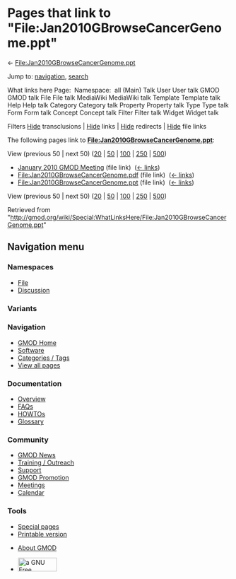 <div id="mw-page-base" class="noprint">

</div>

<div id="mw-head-base" class="noprint">

</div>

<div id="content" class="mw-body" role="main">

<span id="top"></span>

<div id="mw-js-message" style="display:none;">

</div>



# <span dir="auto">Pages that link to "File:Jan2010GBrowseCancerGenome.ppt"</span>

<div id="bodyContent">

<div id="contentSub">

←
[File:Jan2010GBrowseCancerGenome.ppt](/wiki/File:Jan2010GBrowseCancerGenome.ppt "File:Jan2010GBrowseCancerGenome.ppt")

</div>

<div id="jump-to-nav" class="mw-jump">

Jump to: [navigation](#mw-navigation), [search](#p-search)

</div>

<div id="mw-content-text">

What links here Page:  Namespace:  all (Main) Talk User User talk GMOD
GMOD talk File File talk MediaWiki MediaWiki talk Template Template talk
Help Help talk Category Category talk Property Property talk Type Type
talk Form Form talk Concept Concept talk Filter Filter talk Widget
Widget talk

Filters
[Hide](/mediawiki/index.php?title=Special:WhatLinksHere/File:Jan2010GBrowseCancerGenome.ppt&hidetrans=1 "Special:WhatLinksHere/File:Jan2010GBrowseCancerGenome.ppt")
transclusions \|
[Hide](/mediawiki/index.php?title=Special:WhatLinksHere/File:Jan2010GBrowseCancerGenome.ppt&hidelinks=1 "Special:WhatLinksHere/File:Jan2010GBrowseCancerGenome.ppt")
links \|
[Hide](/mediawiki/index.php?title=Special:WhatLinksHere/File:Jan2010GBrowseCancerGenome.ppt&hideredirs=1 "Special:WhatLinksHere/File:Jan2010GBrowseCancerGenome.ppt")
redirects \|
[Hide](/mediawiki/index.php?title=Special:WhatLinksHere/File:Jan2010GBrowseCancerGenome.ppt&hideimages=1 "Special:WhatLinksHere/File:Jan2010GBrowseCancerGenome.ppt")
file links

The following pages link to
**[File:Jan2010GBrowseCancerGenome.ppt](/wiki/File:Jan2010GBrowseCancerGenome.ppt "File:Jan2010GBrowseCancerGenome.ppt")**:

View (previous 50 \| next 50)
([20](/mediawiki/index.php?title=Special:WhatLinksHere/File:Jan2010GBrowseCancerGenome.ppt&limit=20 "Special:WhatLinksHere/File:Jan2010GBrowseCancerGenome.ppt")
\|
[50](/mediawiki/index.php?title=Special:WhatLinksHere/File:Jan2010GBrowseCancerGenome.ppt&limit=50 "Special:WhatLinksHere/File:Jan2010GBrowseCancerGenome.ppt")
\|
[100](/mediawiki/index.php?title=Special:WhatLinksHere/File:Jan2010GBrowseCancerGenome.ppt&limit=100 "Special:WhatLinksHere/File:Jan2010GBrowseCancerGenome.ppt")
\|
[250](/mediawiki/index.php?title=Special:WhatLinksHere/File:Jan2010GBrowseCancerGenome.ppt&limit=250 "Special:WhatLinksHere/File:Jan2010GBrowseCancerGenome.ppt")
\|
[500](/mediawiki/index.php?title=Special:WhatLinksHere/File:Jan2010GBrowseCancerGenome.ppt&limit=500 "Special:WhatLinksHere/File:Jan2010GBrowseCancerGenome.ppt"))

- [January 2010 GMOD
  Meeting](/wiki/January_2010_GMOD_Meeting "January 2010 GMOD Meeting")
  (file link) ‎ <span class="mw-whatlinkshere-tools">([←
  links](/mediawiki/index.php?title=Special:WhatLinksHere&target=January+2010+GMOD+Meeting "Special:WhatLinksHere"))</span>
- [File:Jan2010GBrowseCancerGenome.pdf](/wiki/File:Jan2010GBrowseCancerGenome.pdf "File:Jan2010GBrowseCancerGenome.pdf")
  (file link) ‎ <span class="mw-whatlinkshere-tools">([←
  links](/mediawiki/index.php?title=Special:WhatLinksHere&target=File%3AJan2010GBrowseCancerGenome.pdf "Special:WhatLinksHere"))</span>
- [File:Jan2010GBrowseCancerGenome.ppt](/wiki/File:Jan2010GBrowseCancerGenome.ppt "File:Jan2010GBrowseCancerGenome.ppt")
  (file link) ‎ <span class="mw-whatlinkshere-tools">([←
  links](/mediawiki/index.php?title=Special:WhatLinksHere&target=File%3AJan2010GBrowseCancerGenome.ppt "Special:WhatLinksHere"))</span>

View (previous 50 \| next 50)
([20](/mediawiki/index.php?title=Special:WhatLinksHere/File:Jan2010GBrowseCancerGenome.ppt&limit=20 "Special:WhatLinksHere/File:Jan2010GBrowseCancerGenome.ppt")
\|
[50](/mediawiki/index.php?title=Special:WhatLinksHere/File:Jan2010GBrowseCancerGenome.ppt&limit=50 "Special:WhatLinksHere/File:Jan2010GBrowseCancerGenome.ppt")
\|
[100](/mediawiki/index.php?title=Special:WhatLinksHere/File:Jan2010GBrowseCancerGenome.ppt&limit=100 "Special:WhatLinksHere/File:Jan2010GBrowseCancerGenome.ppt")
\|
[250](/mediawiki/index.php?title=Special:WhatLinksHere/File:Jan2010GBrowseCancerGenome.ppt&limit=250 "Special:WhatLinksHere/File:Jan2010GBrowseCancerGenome.ppt")
\|
[500](/mediawiki/index.php?title=Special:WhatLinksHere/File:Jan2010GBrowseCancerGenome.ppt&limit=500 "Special:WhatLinksHere/File:Jan2010GBrowseCancerGenome.ppt"))

</div>

<div class="printfooter">

Retrieved from
"<http://gmod.org/wiki/Special:WhatLinksHere/File:Jan2010GBrowseCancerGenome.ppt>"

</div>

<div id="catlinks" class="catlinks catlinks-allhidden">

</div>

<div class="visualClear">

</div>

</div>

</div>

<div id="mw-navigation">

## Navigation menu

<div id="mw-head">



<div id="left-navigation">

<div id="p-namespaces" class="vectorTabs" role="navigation"
aria-labelledby="p-namespaces-label">

### Namespaces

- <span id="ca-nstab-image"><a href="/wiki/File:Jan2010GBrowseCancerGenome.ppt" accesskey="c"
  title="View the file page [c]">File</a></span>
- <span id="ca-talk"><a
  href="/mediawiki/index.php?title=File_talk:Jan2010GBrowseCancerGenome.ppt&amp;action=edit&amp;redlink=1"
  accesskey="t"
  title="Discussion about the content page [t]">Discussion</a></span>

</div>

<div id="p-variants" class="vectorMenu emptyPortlet" role="navigation"
aria-labelledby="p-variants-label">

### 

### Variants[](#)

<div class="menu">

</div>

</div>

</div>

<div id="right-navigation">





</div>



</div>

</div>

</div>

<div id="mw-panel">

<div id="p-logo" role="banner">

<a href="/wiki/Main_Page"
style="background-image: url(http://gmod.org/images/GMOD-cogs.png);"
title="Visit the main page"></a>

</div>

<div id="p-Navigation" class="portal" role="navigation"
aria-labelledby="p-Navigation-label">

### Navigation

<div class="body">

- <span id="n-GMOD-Home">[GMOD Home](/wiki/Main_Page)</span>
- <span id="n-Software">[Software](/wiki/GMOD_Components)</span>
- <span id="n-Categories-.2F-Tags">[Categories /
  Tags](/wiki/Categories)</span>
- <span id="n-View-all-pages">[View all
  pages](/wiki/Special:AllPages)</span>

</div>

</div>

<div id="p-Documentation" class="portal" role="navigation"
aria-labelledby="p-Documentation-label">

### Documentation

<div class="body">

- <span id="n-Overview">[Overview](/wiki/Overview)</span>
- <span id="n-FAQs">[FAQs](/wiki/Category:FAQ)</span>
- <span id="n-HOWTOs">[HOWTOs](/wiki/Category:HOWTO)</span>
- <span id="n-Glossary">[Glossary](/wiki/Glossary)</span>

</div>

</div>

<div id="p-Community" class="portal" role="navigation"
aria-labelledby="p-Community-label">

### Community

<div class="body">

- <span id="n-GMOD-News">[GMOD News](/wiki/GMOD_News)</span>
- <span id="n-Training-.2F-Outreach">[Training /
  Outreach](/wiki/Training_and_Outreach)</span>
- <span id="n-Support">[Support](/wiki/Support)</span>
- <span id="n-GMOD-Promotion">[GMOD
  Promotion](/wiki/GMOD_Promotion)</span>
- <span id="n-Meetings">[Meetings](/wiki/Meetings)</span>
- <span id="n-Calendar">[Calendar](/wiki/Calendar)</span>

</div>

</div>

<div id="p-tb" class="portal" role="navigation"
aria-labelledby="p-tb-label">

### Tools

<div class="body">

- <span id="t-specialpages"><a href="/wiki/Special:SpecialPages" accesskey="q"
  title="A list of all special pages [q]">Special pages</a></span>
- <span id="t-print"><a
  href="/mediawiki/index.php?title=Special:WhatLinksHere/File:Jan2010GBrowseCancerGenome.ppt&amp;printable=yes"
  rel="alternate" accesskey="p"
  title="Printable version of this page [p]">Printable version</a></span>

</div>

</div>

</div>

</div>

<div id="footer" role="contentinfo">

- <span id="footer-places-about">[About
  GMOD](/wiki/GMOD:About "GMOD:About")</span>

<!-- -->

- <span id="footer-copyrightico">[<img src="http://www.gnu.org/graphics/gfdl-logo-small.png" width="88"
  height="31" alt="a GNU Free Documentation License" />](http://www.gnu.org/licenses/fdl-1.3.html)</span>




</div>
